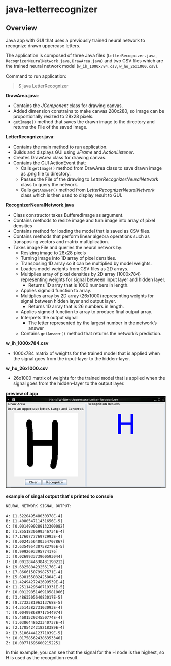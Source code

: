 # java-letterrecognizer

## Overview
Java app with GUI that uses a previously trained neural network to recognize drawn uppercase letters.


The application is composed of three Java files (`LetterRecognizer.java`, `RecognizerNeuralNetwork.java`, `DrawArea.java`) and two CSV files which are the trained neural network model (`w_ih_1000x784.csv`, `w_ho_26x1000.csv`).

Command to run application: 
>$ java LetterRecognizer

**DrawArea.java**:
 - Contains the _JComponent_ class for drawing canvas.
 - Added dimension constrains to make canvas 280x280, so image can be proportionally resized to 28x28 pixels. 
 - `getImage()` method that saves the drawn image to the directory and returns the File of the saved image.

**LetterRecognizer.java**:
 - Contains the main method to run application.
 - Builds and displays GUI using _JFrame_ and _ActionListener_.
 - Creates DrawArea class for drawing canvas.
 - Contains the GUI ActionEvent that:
   - Calls `getImage()` method from DrawArea class to save drawn image as .png file to directory.
   - Passes the File of the drawing to _LetterRecognizerNeuralNetwork_ class to query the network. 
   - Calls `getAnswer()` method from _LetterRecognizerNeuralNetwork_ class which is then used to display result to GUI.

**RecognizerNeuralNetwork.java**
 - Class constructor takes BufferedImage as argument.
 -	Contains methods to resize image and turn image into array of pixel densities
 -	Contains method for loading the model that is saved as CSV files. 
 -	Contains methods that perform linear algebra operations such as transposing vectors and matrix multiplication.
 -	Takes image File and queries the neural network by:
    -	Resizing image to 28x28 pixels
    -	Turning image into 1D array of pixel densities.
    -	Transposing 1D array so it can be multiplied by model weights.
    -	Loades model weights from CSV files as 2D arrays.
    -	Multiplies array of pixel densities by 2D array (1000x784) representing weights for signal between input layer and hidden layer.
          - Returns 1D array that is 1000 numbers in length.
    -	Applies sigmoid function to array.
    -	Multiplies array by 2D array (26x1000) representing weights for signal between hidden layer and output layer.
          -	Returns 1D array that is 26 numbers in length.
    -	Applies sigmoid function to array to produce final output array.
    -	Interprets the output signal
          -	The letter represented by the largest number in the network’s answer
    -	 Contains `getAnswer()` method that returns the network’s prediction.

**w_ih_1000x784.csv**
  - 1000x784 matrix of weights for the trained model that is applied when the signal goes from the input-layer to the hidden-layer.

**w_ho_26x1000.csv**
  - 26x1000 matrix of weights for the trained model that is applied when the signal goes from the hidden-layer to the output layer.

**preview of app**<br>
![app preview](https://github.com/talalifer/java-letterrecognizer/blob/7571c617d3bb1a34250ecea64ca2a1233f5695fc/Testing%20Files/appExample.png)

**example of singal output that's printed to console**<br>
```
NEURAL NETWORK SIGNAL OUTPUT:

A: [1.522049548030378E-4]
B: [1.408054711431656E-5]
C: [0.0014990289132300082]
D: [1.8551830699346734E-4]
E: [7.176077776972993E-4]
F: [0.0024556400354707867]
G: [2.6354954307582795E-5]
H: [0.9992693395774176]
I: [0.026993373960593044]
J: [0.0012844638431190212]
K: [9.632588423256176E-4]
L: [7.866615079987571E-4]
M: [5.698155082425804E-4]
N: [1.4249427242699539E-4]
O: [1.2511429640719331E-5]
P: [0.0012985146918581066]
Q: [3.486350564083017E-5]
R: [8.273238196313768E-5]
S: [4.351438273103093E-4]
T: [0.004998689717544974]
U: [5.460152924550774E-4]
V: [1.0386448623340737E-4]
W: [2.1785424218218389E-4]
X: [3.510644412371039E-5]
Y: [0.017585624386353346]
Z: [0.00771696600215225]
```
In this example, you can see that the signal for the H node is the highest, so H is used as the recognition result.
